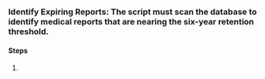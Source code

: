 ### **Identify Expiring Reports:** The script must scan the database to identify medical reports that are nearing the six-year retention threshold.
#### Steps
1. 